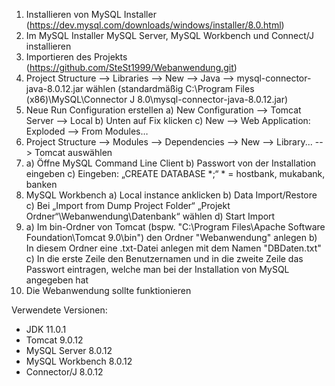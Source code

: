 1.	Installieren von MySQL Installer (https://dev.mysql.com/downloads/windows/installer/8.0.html)
2.	Im MySQL Installer MySQL Server, MySQL Workbench und Connect/J installieren
3.	Importieren des Projekts (https://github.com/SteSt1999/Webanwendung.git)
4.	Project Structure --> Libraries --> New --> Java --> mysql-connector-java-8.0.12.jar wählen (standardmäßig  C:\Program Files (x86)\MySQL\Connector J 8.0\mysql-connector-java-8.0.12.jar)
5.	Neue Run Configuration erstellen
    a)	New Configuration --> Tomcat Server --> Local
    b)	Unten auf Fix klicken
    c)	New --> Web Application: Exploded --> From Modules…  
6.  Project Structure --> Modules --> Dependencies --> New --> Library... --> Tomcat auswählen
7.  a)  Öffne MySQL Command Line Client
    b)  Passwort von der Installation eingeben
    c)  Eingeben: „CREATE DATABASE *;“ * = hostbank, mukabank, banken
8.	MySQL Workbench
    a)	Local instance anklicken
    b)	Data Import/Restore
    c)	Bei „Import from Dump Project Folder“ „Projekt Ordner“\Webanwendung\Datenbank“ wählen
    d)	Start Import
9.  a) Im bin-Ordner von Tomcat (bspw. "C:\Program Files\Apache Software Foundation\Tomcat 9.0\bin") den Ordner "Webanwendung" anlegen
    b) In diesem Ordner eine .txt-Datei anlegen mit dem Namen "DBDaten.txt"
    c) In die erste Zeile den Benutzernamen und in die zweite Zeile das Passwort eintragen, welche man bei der Installation von MySQL angegeben hat
10. Die Webanwendung sollte funktionieren

Verwendete Versionen:
- JDK 11.0.1
- Tomcat 9.0.12
- MySQL Server 8.0.12
- MySQL Workbench 8.0.12
- Connector/J 8.0.12
